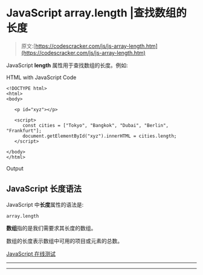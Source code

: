 # JavaScript array.length |查找数组的长度

> 原文:[https://codescracker.com/js/js-array-length.htm](https://codescracker.com/js/js-array-length.htm)

JavaScript **length** 属性用于查找数组的长度。例如:

HTML with JavaScript Code

```
<!DOCTYPE html>
<html>
<body>

   <p id="xyz"></p>

   <script>
      const cities = ["Tokyo", "Bangkok", "Dubai", "Berlin", "Frankfurt"];
      document.getElementById("xyz").innerHTML = cities.length;
   </script>

</body>
</html>
```

Output

## JavaScript 长度语法

JavaScript 中**长度**属性的语法是:

```
array.length
```

**数组**指的是我们需要求其长度的数组。

数组的长度表示数组中可用的项目或元素的总数。

[JavaScript 在线测试](/exam/showtest.php?subid=6)

* * *

* * *